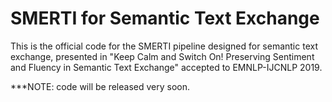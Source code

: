 # SMERTI for Semantic Text Exchange
This is the official code for the SMERTI pipeline designed for semantic text exchange, presented in "Keep Calm and Switch On! Preserving Sentiment and Fluency in Semantic Text Exchange" accepted to EMNLP-IJCNLP 2019.

***NOTE: code will be released very soon.
